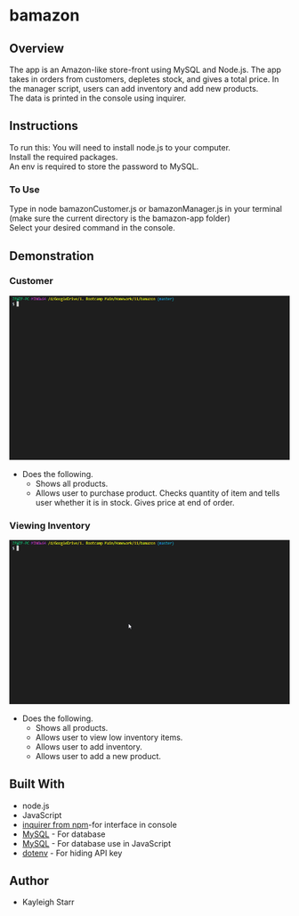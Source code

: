 # bamazon

## Overview
The app is an Amazon-like store-front using MySQL and Node.js. The app takes in orders from customers, depletes stock, and gives a total price. In the manager script, users can add inventory and add new products.
<br>
The data is printed in the console using inquirer. 

## Instructions
To run this:
You will need to install node.js to your computer.
<br>
Install the required packages.
<br>
An env is required to store the password to MySQL.
### To Use
Type in node bamazonCustomer.js or bamazonManager.js in your terminal (make sure the current directory is the bamazon-app folder)
<br>
Select your desired command in the console.
## Demonstration

### Customer
<img src="./assets/bamazonCustomer.gif" width="800">
 
  * Does the following.
    * Shows all products.
    * Allows user to purchase product. Checks quantity of item and tells user whether it is in stock. Gives price at end of order.

### Viewing Inventory
<img src="./assets/bamazonManager.gif" width="800">
  
  * Does the following.
    * Shows all products.
    * Allows user to view low inventory items.
    * Allows user to add inventory.
    * Allows user to add a new product.

## Built With
* node.js
* JavaScript
* [inquirer from npm](https://www.npmjs.com/package/inquirer)-for interface in console
* [MySQL](https://www.mysql.com/) - For database
* [MySQL](https://www.npmjs.com/package/mysql) - For database use in JavaScript
* [dotenv](https://www.npmjs.com/package/dotenv) - For hiding API key

## Author
* Kayleigh Starr